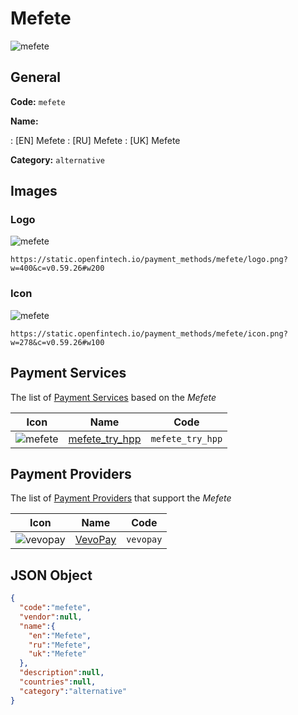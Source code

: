 
# Mefete 
![mefete](https://static.openfintech.io/payment_methods/mefete/logo.png?w=400&c=v0.59.26#w200)  

## General 
**Code:** `mefete` 
 
**Name:** 
 
:	[EN] Mefete 
:	[RU] Mefete 
:	[UK] Mefete 
 
**Category:** `alternative` 
 

## Images 

### Logo 
![mefete](https://static.openfintech.io/payment_methods/mefete/logo.png?w=400&c=v0.59.26#w200)  

```
https://static.openfintech.io/payment_methods/mefete/logo.png?w=400&c=v0.59.26#w200
```  

### Icon 
![mefete](https://static.openfintech.io/payment_methods/mefete/icon.png?w=278&c=v0.59.26#w100)  

```
https://static.openfintech.io/payment_methods/mefete/icon.png?w=278&c=v0.59.26#w100
```  

## Payment Services 
 
The list of [Payment Services](/payment-services/) based on the _Mefete_ 

|Icon|Name|Code| 
|:---:|:---:|:---:| 
|![mefete](https://static.openfintech.io/payment_methods/mefete/icon.png?w=278&c=v0.59.26#w100) |[mefete_try_hpp](/payment-services/mefete_try_hpp/)|`mefete_try_hpp`| 
 

## Payment Providers 
 
The list of [Payment Providers](/payment-providers/) that support the _Mefete_ 

|Icon|Name|Code| 
|:---:|:---:|:---:| 
|![vevopay](https://static.openfintech.io/payment_providers/vevopay/icon.png?w=278&c=v0.59.26#w100) |[VevoPay](/payment-providers/vevopay/)|`vevopay`| 
 

## JSON Object 

```json
{
  "code":"mefete",
  "vendor":null,
  "name":{
    "en":"Mefete",
    "ru":"Mefete",
    "uk":"Mefete"
  },
  "description":null,
  "countries":null,
  "category":"alternative"
}
```  
